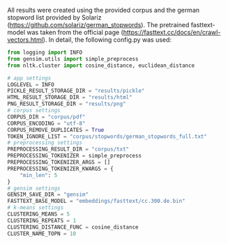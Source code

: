 All results were created using the provided corpus and the german stopword list provided by Solariz (https://github.com/solariz/german_stopwords).
The pretrained fasttext-model was taken from the official page (https://fasttext.cc/docs/en/crawl-vectors.html).
In detail, the following config.py was used:
```python
from logging import INFO
from gensim.utils import simple_preprocess
from nltk.cluster import cosine_distance, euclidean_distance

# app settings
LOGLEVEL = INFO
PICKLE_RESULT_STORAGE_DIR = "results/pickle"
HTML_RESULT_STORAGE_DIR = "results/html"
PNG_RESULT_STORAGE_DIR = "results/png"
# corpus settings
CORPUS_DIR = "corpus/pdf"
CORPUS_ENCODING = "utf-8"
CORPUS_REMOVE_DUPLICATES = True
TOKEN_IGNORE_LIST = "corpus/stopwords/german_stopwords_full.txt"
# preprocessing settings
PREPROCESSING_RESULT_DIR = "corpus/txt"
PREPROCESSING_TOKENIZER = simple_preprocess
PREPROCESSING_TOKENIZER_ARGS = []
PREPROCESSING_TOKENIZER_KWARGS = {
    "min_len": 5
}
# gensim settings
GENSIM_SAVE_DIR = "gensim"
FASTTEXT_BASE_MODEL = "embeddings/fasttext/cc.300.de.bin"
# k-means settings
CLUSTERING_MEANS = 5
CLUSTERING_REPEATS = 1
CLUSTERING_DISTANCE_FUNC = cosine_distance
CLUSTER_NAME_TOPN = 10
```
